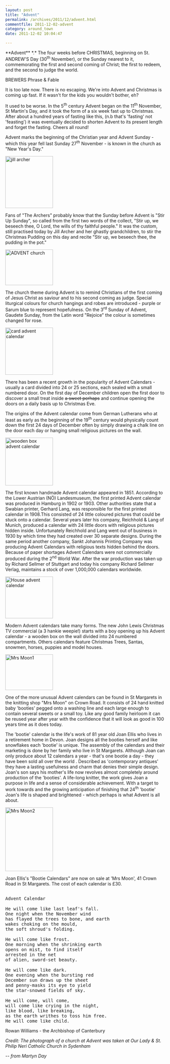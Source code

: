 ```yaml
---
layout: post
title: "Advent"
permalink: /archives/2011/12/advent.html
commentfile: 2011-12-02-advent
category: around_town
date: 2011-12-02 10:04:47

---
```


<div markdown="1" class="letter">
**Advent** *<span class="arrival adventus, Lat,">.</span>* The four weeks before CHRISTMAS, beginning on St. ANDREW'S Day (30<sup>th</sup> November), or the Sunday nearest to it, commemorating the first and second coming of Christ; the first to redeem, and the second to judge the world.

BREWERS Phrase & Fable

</div>
It is too late now. There is no escaping. We're into Advent and Christmas is coming up fast. If it wasn't for the kids you wouldn't bother, eh?

It used to be worse. In the 5<sup>th</sup> century Advent began on the 11<sup>th</sup> November, St Martin's Day, and it took the form of a six week fast up to Christmas. After about a hundred years of fasting like this, (n.b that's 'fasting' not 'feasting') it was eventually decided to shorten Advent to its present length and forget the fasting. Cheers all round!

Advent marks the beginning of the Christian year and Advent Sunday - which this year fell last Sunday 27<sup>th</sup> November - is known in the church as "New Year's Day."

<div markdown="1" class="box">
<a href="/assets/images/2011/ADVENT_jill-archer.jpg" title="See larger version of - jill archer"><img src="/assets/images/2011/ADVENT_jill-archer_thumb.jpg" width="150" height="163" alt="jill archer" class="photo left" /></a>

Fans of "The Archers" probably know that the Sunday before Advent is "Stir Up Sunday", so called from the first two words of the collect, "Stir up, we beseech thee, O Lord, the wills of thy faithful people." It was the custom, still practised today by Jill Archer and her ghastly grandchildren, to stir the Christmas Pudding on this day and recite "Stir up, we beseech thee, the pudding in the pot."

</div>
<a href="/assets/images/2011/ADVENT_church.jpg" title="See larger version of - ADVENT church"><img src="/assets/images/2011/ADVENT_church_thumb.jpg" width="150" height="112" alt="ADVENT church" class="photo right" /></a>

The church theme during Advent is to remind Christians of the first coming of Jesus Christ as saviour and to his second coming as judge. Special liturgical colours for church hangings and robes are introduced - purple or Sarum blue to represent hopefulness. On the 3<sup>rd</sup> Sunday of Advent, Gaudete Sunday, from the Latin word "Rejoice" the colour is sometimes changed for rose.

<a href="/assets/images/2011/ADVENT_card_advent-calendar.jpg" title="See larger version of - card advent calendar"><img src="/assets/images/2011/ADVENT_card_advent-calendar_thumb.jpg" width="150" height="148" alt="card advent calendar" class="photo right" /></a>

There has been a recent growth in the popularity of Advent Calendars - usually a card divided into 24 or 25 sections, each sealed with a small numbered door. On the first day of December children open the first door to discover a small treat inside ~~a sweet perhaps~~ and continue opening the doors on a daily basis up to Christmas Eve.

The origins of the Advent calendar come from German Lutherans who at least as early as the beginning of the 19<sup>th</sup> century would physically count down the first 24 days of December often by simply drawing a chalk line on the door each day or hanging small religious pictures on the wall.

<a href="/assets/images/2011/ADVENT_wooden-box-advent-calendar.jpg" title="See larger version of -  wooden box advent calendar"><img src="/assets/images/2011/ADVENT_wooden-box-advent-calendar_thumb.jpg" width="150" height="150" alt=" wooden box advent calendar" class="right" /></a>

The first known handmade Advent calendar appeared in 1851. According to the Lower Austrian (NÖ) Landesmuseum, the first printed Advent calendar was produced in Hamburg in 1902 or 1903. Other authorities state that a Swabian printer, Gerhard Lang, was responsible for the first printed calendar in 1908.This consisted of 24 little coloured pictures that could be stuck onto a calendar. Several years later his company, Reichhold & Lang of Munich, produced a calendar with 24 little doors with religious pictures hidden inside. Unfortunately Reichhold and Lang went out of business in 1930 by which time they had created over 30 separate designs. During the same period another company, Sankt Johannis Printing Company was producing Advent Calendars with religious texts hidden behind the doors. Because of paper shortages Advent Calendars were not commercially produced during the 2<sup>nd</sup> World War. After the war production was taken up by Richard Sellmer of Stuttgart and today his company Richard Sellmer Verlag, maintains a stock of over 1,000,000 calendars worldwide.

<a href="/assets/images/2011/ADVENT_House_advent_calendar.jpg" title="See larger version of -  House advent calendar"><img src="/assets/images/2011/ADVENT_House_advent_calendar_thumb.jpg" width="150" height="131" alt=" House advent calendar" class="photo right" /></a>

Modern Advent calendars take many forms. The new John Lewis Christmas TV commercial (a 3 hankie weepie!) starts with a boy opening up his Advent calendar - a wooden box on the wall divided into 24 numbered compartments. Others calendars feature Christmas Trees, Santas, snowmen, horses, puppies and model houses.

<a href="/assets/images/2011/ADVENT_Mrs-Moon1.jpg" title="See larger version of - Mrs Moon1"><img src="/assets/images/2011/ADVENT_Mrs-Moon1_thumb.jpg" width="150" height="112" alt="Mrs Moon1" class="photo right" /></a>

One of the more unusual Advent calendars can be found in St Margarets in the knitting shop "Mrs Moon" on Crown Road. It consists of 24 hand knitted baby 'booties' pegged onto a washing line and each large enough to contain several sweets or a small toy. Like any good family heirloom it can be reused year after year with the confidence that it will look as good in 100 years time as it does today.

The 'bootie' calendar is the life's work of 81 year old Joan Ellis who lives in a retirement home in Devon. Joan designs all the booties herself and like snowflakes each 'bootie' is unique. The assembly of the calendars and their marketing is done by her family who live in St Margarets. Although Joan can only produce about 12 calendars a year - that's one bootie a day - they have been sold all over the world . Described as 'contemporary antiques' they have a lasting usefulness and charm that denies their simple design. Joan's son says his mother's life now revolves almost completely around production of the 'booties'. A life-long knitter, the work gives Joan a purpose in life and a sense of considerable achievement. With a target to work towards and the growing anticipation of finishing that 24<sup>th</sup> 'bootie' Joan's life is shaped and brightened - which perhaps is what Advent is all about.

<a href="/assets/images/2011/ADVENT_Mrs-Moon2.jpg" title="See larger version of -  Mrs Moon2"><img src="/assets/images/2011/ADVENT_Mrs-Moon2_thumb.jpg" width="150" height="200" alt=" Mrs Moon2" class="photo right" /></a>

Joan Ellis's "Bootie Calendars" are now on sale at 'Mrs Moon', 41 Crown Road in St Margarets. The cost of each calendar is £30.

<pre markdown="1" class="poem">

Advent Calendar

He will come like last leaf's fall.
One night when the November wind
has flayed the trees to bone, and earth
wakes choking on the mould,
the soft shroud's folding.

He will come like frost.
One morning when the shrinking earth
opens on mist, to find itself
arrested in the net
of alien, sword-set beauty.

He will come like dark.
One evening when the bursting red
December sun draws up the sheet
and penny-masks its eye to yield
the star-snowed fields of sky.

He will come, will come,
will come like crying in the night,
like blood, like breaking,
as the earth writhes to toss him free.
He will come like child.
</pre>

Rowan Williams - the Archbishop of Canterbury

*Credit: The photograph of a church at Advent was taken at Our Lady & St. Philip Neri Catholic Church in Sydenham*

<cite>-- from Martyn Day</cite>
